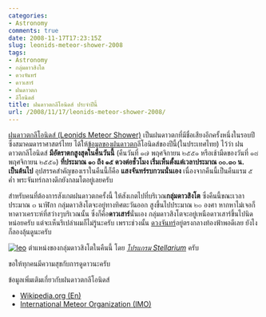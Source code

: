```yaml
---
categories:
- Astronomy
comments: true
date: 2008-11-17T17:23:15Z
slug: leonids-meteor-shower-2008
tags:
- Astronomy
- กลุ่มดาวสิงโต
- ดวงจันทร์
- ดาวเสาร์
- ฝนดาวตก
- ลีโอนิดส์
title: ฝนดาวตกลีโอนิดส์ ประจำปีนี้
url: /2008/11/17/leonids-meteor-shower-2008/
---
```


[ฝนดาวตกลีโอนิดส์ (Leonids Meteor Shower)](http://en.wikipedia.org/wiki/Leonids) เป็นฝนดาวตกที่มีชื่อเสียงอีกครั้งหนึ่งในรอบปี ซึ่งสมาคมดาราศาสตร์ไทย ได้ให้[ข้อมูลของฝนดาวตก](http://thaiastro.nectec.or.th/skyevnt/meteors/2008meteors.html)ลีโอนิดส์ของปีนี้(ในประเทศไทย) ไว้ว่า ฝนดาวตกลีโอนิดส์ **มีอัตราตกสูงสุดในคืนวันนี้** (คืนวันที่ ๑๗ พฤศจิกายน ๒๕๕๑ หรือเช้ามืดของวันที่ ๑๘ พฤศจิกายน ๒๕๕๑) **ที่ประมาณ ๑๐ ถึง ๑๕ ดวงต่อชั่วโมง เริ่มเห็นตั้งแต่เวลาประมาณ ๐๐.๓๐ น. เป็นต้นไป** อุปสรรคสำคัญของเราในคืนนี้ก็คือ **แสงจันทร์รบกวนนั่นเอง** เนื่องจากคืนนี้เป็นคืนแรม ๕ ค่ำ พระจันทร์กลางดึกยังกลมโตอยู่เลยครับ

สำหรับคนที่ต้องการสังเกตฝนดาวตกครั้งนี้ ให้สังเกตไปที่บริเวณ**กลุ่มดาวสิงโต** ซึ่งคืนนี้ขณะเวลาประมาณ ๓ นาฬิกา กลุ่มดาวสิงโตจะอยู่ทางทิศตะวันออก สูงขึ้นไปประมาณ ๒๐ องศา หากหาไม่เจอก็หาดาวเคราะห์ที่สว่างๆบริเวณนั้น ซึ่งก็คือ**ดาวเสาร์**นั่นเอง กลุ่มดาวสิงโตจะอยู่เหนือดาวเสาร์ขึ้นไปนิดหน่อยครับ แต่จะเห็นรึเปล่าผมก็ไม่รู้นะครับ เพราะช่วงนั้น [ดวงจันทร์](http://www.armno.in.th/content/ดวงจันทร์)อยู่ตรงกลางท้องฟ้าพอดีเลย ยังไงก็ลองลุ้นดูนะครับ

[![leo](http://www.armno.in.th/wp-content/uploads/2008/11/leo-thumb.png)](http://www.armno.in.th/wp-content/uploads/2008/11/leo.png)
ตำแหน่งของกลุ่มดาวสิงโตในคืนนี้ โดย _[โปรแกรม Stellarium](http://www.armno.in.th/content/stellarium)_ ครับ

ขอให้ทุกคนมีความสุขกับการดูดาวนะครับ

ข้อมูลเพิ่มเติมเกี่ยวกับฝนดาวตกลีโอนิดส์

* [Wikipedia.org (En)](http://en.wikipedia.org/wiki/Leonids)
* [International Meteor Organization (IMO)](http://www.imo.net/news/leonids2008?PHPSESSID=33ff308a9194cf0abdeb0d4348273256)

